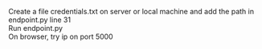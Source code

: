 Create a file credentials.txt on server or local machine and add the path in endpoint.py line 31 <br>
Run endpoint.py <br>
On browser, try ip on port 5000
